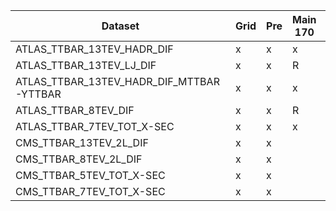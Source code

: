 | Dataset                              | Grid | Pre | Main 170 | Main 175 | Main 172.5 |
|--------------------------------------|------|-----|----------|----------|------------|
| ATLAS_TTBAR_13TEV_HADR_DIF           | x    | x   | x        |          | x          |
| ATLAS_TTBAR_13TEV_LJ_DIF             | x    | x   |  R        |          |            |
| ATLAS_TTBAR_13TEV_HADR_DIF_MTTBAR-YTTBAR | x    | x   | x        | x        |            |
| ATLAS_TTBAR_8TEV_DIF                 | x    | x   | R        |          |            |
| ATLAS_TTBAR_7TEV_TOT_X-SEC           | x    | x   | x        | x        |  x          |
| CMS_TTBAR_13TEV_2L_DIF               | x    | x   |          |          |            |
| CMS_TTBAR_8TEV_2L_DIF                | x    | x   |          |          |            |
| CMS_TTBAR_5TEV_TOT_X-SEC             | x    | x   |          |          |            |
| CMS_TTBAR_7TEV_TOT_X-SEC             | x    | x   |          |          |            |

